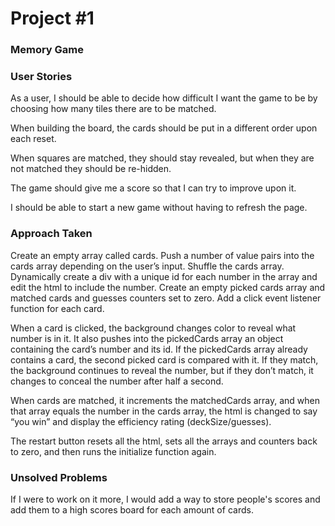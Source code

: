 # Project #1

### Memory Game

### User Stories

As a user, I should be able to decide how difficult I want the game to be by choosing how many tiles there are to be matched.

When building the board, the cards should be put in a different order upon each reset.

When squares are matched, they should stay revealed, but when they are not matched they should be re-hidden.  

The game should give me a score so that I can try to improve upon it.  

I should be able to start a new game without having to refresh the page.

### Approach Taken

Create an empty array called cards.  Push a number of value pairs into the cards array depending on the user’s input.  Shuffle the cards array.  Dynamically create a div with a unique id for each number in the array and edit the html to include the number.  Create an empty picked cards array and matched cards and guesses counters set to zero.  Add a click event listener function for each card.  

When a card is clicked, the background changes color to reveal what number is in it.  It also pushes into the pickedCards array an object containing the card’s number and its id.  If the pickedCards array already contains a card, the second picked card is compared with it.  If they match, the background continues to reveal the number, but if they don’t match, it changes to conceal the number after half a second.  

When cards are matched, it increments the matchedCards array, and when that array equals the number in the cards array, the html is changed to say “you win”  and display the efficiency rating (deckSize/guesses).  

The restart button resets all the html, sets all the arrays and counters back to zero, and then runs the initialize function again.  


### Unsolved Problems

If I were to work on it more, I would add a way to store people's scores and add them to a high scores board for each amount of cards.
